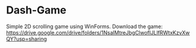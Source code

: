 # Dash-Game
Simple 2D scrolling game using WinForms.
Download the game: https://drive.google.com/drive/folders/1NsaIMtreJbgClwofIJLlfRWtxKzvXwQY?usp=sharing
